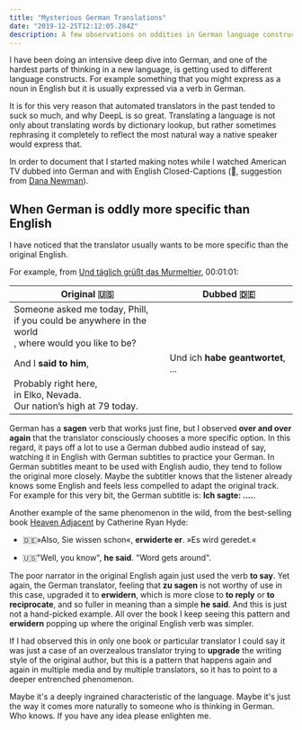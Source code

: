 ```yaml
---
title: "Mysterious German Translations"
date: "2019-12-25T12:12:05.284Z"
description: A few observations on oddities in German language constructs.
---
```


I have been doing an intensive deep dive into German, and one of the hardest parts of thinking in a new language, is getting used to different language constructs. For example something that you might express as a noun in English but it is usually expressed via a verb in German.

It is for this very reason that automated translators in the past tended to suck so much, and why DeepL is so great. Translating a language is not only about translating words by dictionary lookup, but rather sometimes rephrasing it completely to reflect the most natural way a native speaker would express that.

In order to document that I started making notes while I watched American TV dubbed into German and with English Closed-Captions (🤯, suggestion from [Dana Newman](https://www.dananewman.de/)).

## When German is oddly more specific than English

I have noticed that the translator usually wants to be more specific than the original English.

For example, from [Und täglich grüßt das Murmeltier](https://www.amazon.de/t%C3%A4glich-gr%C3%BC%C3%9Ft-das-Murmeltier-dt/dp/B00HCOWYWO), 00:01:01:

| Original 🇺🇸| Dubbed 🇩🇪|
| --- | --- |
| Someone asked me today, Phill, <br /> if you could be anywhere in the world  <br />, where would you like to be? | |
| And I **said to him**, | Und ich **habe geantwortet**, ... |
| Probably right here,  <br />in Elko, Nevada.  <br />Our nation’s high at 79 today. | |

German has a **sagen** verb that works just fine, but I observed **over and over again** that the translator consciously chooses a more specific option. In this regard, it pays off a lot to use a German dubbed audio instead of say, watching it in English with German subtitles to practice your German. In German subtitles meant to be used with English audio, they tend to follow the original more closely. Maybe the subtitler knows that the listener already knows some English and feels less compelled to adapt the original track. For example for this very bit, the German subtitle is: **Ich sagte: ....**. 

Another example of the same phenomenon in the wild, from the best-selling book [Heaven Adjacent](https://www.amazon.com/Heaven-Adjacent-Catherine-Ryan-Hyde-ebook/dp/B076KYS66K) by Catherine Ryan Hyde:

- 🇩🇪»Also, Sie wissen schon«, **erwiderte er**. »Es wird geredet.«

- 🇺🇸"Well, you know", **he said**. "Word gets around".

The poor narrator in the original English again just used the verb **to say**. Yet again, the German translator, feeling that **zu sagen** is not worthy of use in this case, upgraded it to **erwidern**, which is more close to **to reply** or **to reciprocate**, and so fuller in meaning than a simple **he said**.  And this is just not a hand-picked example. All over the book I keep seeing this pattern and **erwidern** popping up where the original English verb was simpler.

If I had observed this in only one book or particular translator I could say it was just a case of an overzealous translator trying to **upgrade** the writing style of the original author, but this is a pattern that happens again and again in multiple media and by multiple translators, so it has to point to a deeper entrenched phenomenon. 

Maybe it's a deeply ingrained characteristic of the language. Maybe it's just the way it comes more naturally to someone who is thinking in German. Who knows. If you have any idea please enlighten me.

